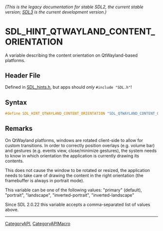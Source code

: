 ###### (This is the legacy documentation for stable SDL2, the current stable version; [SDL3](https://wiki.libsdl.org/SDL3/) is the current development version.)
# SDL_HINT_QTWAYLAND_CONTENT_ORIENTATION

A variable describing the content orientation on QtWayland-based platforms.

## Header File

Defined in [SDL_hints.h](https://github.com/libsdl-org/SDL/blob/SDL2/include/SDL_hints.h), but apps should _only_ `#include "SDL.h"`!

## Syntax

```c
#define SDL_HINT_QTWAYLAND_CONTENT_ORIENTATION "SDL_QTWAYLAND_CONTENT_ORIENTATION"
```

## Remarks

On QtWayland platforms, windows are rotated client-side to allow for custom
transitions. In order to correctly position overlays (e.g. volume bar) and
gestures (e.g. events view, close/minimize gestures), the system needs to
know in which orientation the application is currently drawing its
contents.

This does not cause the window to be rotated or resized, the application
needs to take care of drawing the content in the right orientation (the
framebuffer is always in portrait mode).

This variable can be one of the following values: "primary" (default),
"portrait", "landscape", "inverted-portrait", "inverted-landscape"

Since SDL 2.0.22 this variable accepts a comma-separated list of values
above.

----
[CategoryAPI](CategoryAPI), [CategoryAPIMacro](CategoryAPIMacro)

